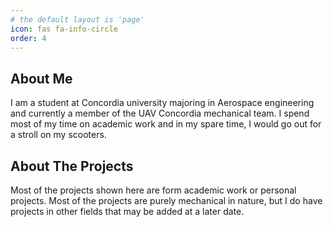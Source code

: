```yaml
---
# the default layout is 'page'
icon: fas fa-info-circle
order: 4
---
```


## About Me
I am a student at Concordia university majoring in Aerospace engineering and currently a member of the UAV Concordia mechanical team. I spend most of my time on academic work and in my spare time, I would go out for a stroll on my scooters.

## About The Projects
Most of the projects shown here are form academic work or personal projects. Most of the projects are purely mechanical in nature, but I do have projects in other fields that may be added at a later date.